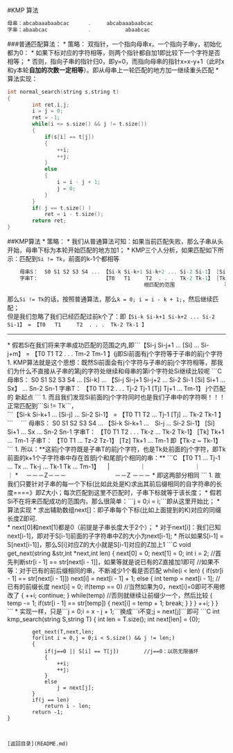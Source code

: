 #KMP 算法
```C
母串：abcabaaabaabcac      .     abcabaaabaabcac
字串：abaabcac             .           abaabcac
```
###普通匹配算法：
* 
策略：
双指针，一个指向母串x，一个指向子串y，初始化都为0：
    * 
如果下标对应的字符相等，则两个指针都自加1即比较下一个字符是否相等；
    * 
否则，指向子串的指针归0，即y=0，而指向母串的指针x=x-y+1（此时x和y本轮**自加的次数一定相等**）。即从母串上一轮匹配的地方加一继续重头匹配
* 
算法实现：
```C
int normal_search(string s,string t)
{
        int ret,i,j;
        i = j = 0;
        ret = -1;
        while(i <= s.size() && j != t.size())
        {
            if(s[i] == t[j])
            {
                ++i;
                ++j;
            }
            else
            {
                i = i - j + 1;
                j = 0;
            }
        }
        if( j == t.size() )
            ret = i - t.size();
        return ret;
}
```

##KMP算法
* 
策略：
    * 
我们从普通算法可知：如果当前匹配失败，那么子串从头开始，母串下标为本轮开始匹配的地方加1；
    * 
KMP三个人分析，如果匹配如下所示：匹配到```Si != Tk```，前面的k-1个都相等
```C
    母串S：  S0 S1 S2 S3 S4 ... 【Si-k Si-k+1 Si-k+2 ... Si-2 Si-1】 [Si] Si+1 ... Sx  ... Sn-2 Sn-1
    字串T：                     【T0   T1     T2  . . .  Tk-2 Tk-1】 [Tk] Tk+1 ... Tm-1
                                            相匹配的范围                不等
```
那么```Si != Tk```的话，按照普通算法，那么```k = 0; i = i - k + 1;```，然后继续匹配；<br>
但是我们忽略了我们已经匹配过前k个了：即```【Si-k Si-k+1 Si-k+2 ... Si-2 Si-1】 = 【T0   T1     T2  . . .  Tk-2 Tk-1 】 ```
<hr>
    * 
假若Si在我们将来字串成功匹配的范围之内,即```【Si-j Si-j+1 ... [Si] ... Si-j+m】 = 【T0   T1     T2  . . .  Tm-2 Tm-1 】(j<k)```<br>即Si前面有j个字符等于子串的前j个字符
        1.  
KMP算法就是这个思想：既然Si前面会有j个字符与子串的前j个字符相等，那我们为什么不直接从子串的第j的字符处继续和母串的第i个字符处Si继续比较呢
```C
    母串S：  S0 S1 S2 S3 S4 ... [Si-k] ... 【Si-j Si-j+1 Si-j+2 ... Si-2 Si-1 [Si] Si+1 ... Sx】  ... Sn-2 Sn-1
    字串T：                                【T0   T1     T2  . . .  Tj-2 Tj-1 [Tj] Tj+1 ... Tm-1】
                                                             j个匹配的                新起点
```
            1. 
而且我们发现Si前面的j个字符同时也是我们子串中的字符啊！！！正常匹配到```Si != Tk```，<br>```【Si-k Si-k+1 ... [Si-j] ... Si-2 Si-1】 = 【T0 T1 T2 ... Tj-1 [Tj] ... Tk-2 Tk-1 】```　
```
母串S：  S0 S1 S2 S3 S4 ... 【Si-k Si-k+1 ...　Si-j ... Si-2 Si-1】 [Si] Si+1 ... Sx  ... Sn-2 Sn-1
    字串T：                     【T0 T1 T2 .  .  . Tk-z ... Tk-2 Tk-1】 [Tk] Tk+1 ... Tm-1
    子串T：                                      【T0 T1 ... Tz-2 Tz-1】 [Tz] Tk+1 ... Tm-1
                                                         即【Tk-z ~ Tk-1】
```
            1. 
所以：**这前j个字符既是子串T的前j个字符，也是Tk处前面的j个字符，即Tk前面的k+1个子字符串中存在首部j个和尾部j个相同的串：**
```C
【T0 T1 ... Tj-1 ... Tx ... Tk-j ... Tk-1 Tk ... Tm-1】
　|　　　　　｜　　　　　　　　｜　　　　｜   *
　－－－Z－－－　　　　　　　　－－Z －－－   *
即这两部分相同
```
            1. 
故我们只要针对子串的每一个下标(比如此处是K)求出其前后缀相同的自字符串的长度====》即Z大小；每次匹配到这里不匹配时，子串下标就等于该长度；
    * 
假若Si不在将来匹配成功的范围内，那么很简单：```j = 0;i = i;```即从这里开始比；
* 
算法实现
    * 
求出辅助数组next[]：即子串每个下标(比如上面提到的K)对应的同缀长度Z即可.<br>
        * 
next[0]和next[1]都是0（前提是子串长度大于2个）；
        * 
对于next[i]：我们已知next[i-1]，即对于S[i-1]前面的子字符串中Z的大小为next[i-1];
            * 
所以如果S[i-1] = S[next[i-1]]，那么S[i]对应Z的大小就是S[i-1]对应的Z加上1
    ```C
    void get_next(string &str,int *next,int len)
    {
                    next[0] = 0;
                    next[1] = 0;
                    int i = 2;
                    //首先判断str[i - 1] == str[next[i - 1]]，如果等就是说已有的Z直接加1即可
                    //如果不等：对于已有的前后缀相同的串，不断减少1个看是否匹配
                    while(i < len)
                    {
                        if(str[i - 1] == str[next[i - 1]])
                            next[i] = next[i - 1] + 1;
                        else
                        {
                            int temp = next[i - 1];     //已有的前缀长度
                            next[i] = 0;
                            if(temp == 0)               //当然如果为0，next[i]=0即可不用修改了
                            {
                                ++i;
                                continue;
                            }
                            while(temp)                 //否则就继续让前缀少一个，然后比较
                            {
                                temp -= 1;
                                if(str[i - 1] == str[temp])
                                {
                                    next[i] = temp + 1;
                                    break;
                                }
                            }
                        }
                        ++i;
                    }
    }
    ```
    * 
实现一样，只是```j = 0;i = x - j + 1;```换成```i不变;j = next[j]```即可
```C
    int kmp_search(string S,string T)
    {
            int len = T.size();
            int next[len] = {0};
            
            get_next(T,next,len;
            for(int i = 0,j = 0;i < S.size() && j != len;)
            {
                if(j==0 || S[i] == T[j])        //j==0：以防无限循环
                {
                    ++i;
                    ++j;
                }
                else
                    j = next[j];
            }
            if(j == len)
                return i - len;
            return -1;
    }
```


[返回目录](README.md)
